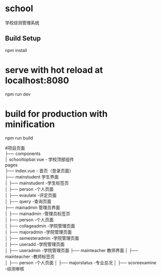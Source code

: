 # school
学校综测管理系统

## Build Setup

npm install

# serve with hot reload at localhost:8080
npm run dev

# build for production with minification
npm run build

#项目页面  
├── components  
│     schooltopbar.vue - 学校顶部组件  
pages   
├── index.vue - 首页（登录页面）  
├── mainstudent 学生界面  
│             ├── mainstudent                -学生标签页  
│             ├── person                     -个人页面  
│             ├── evaulate                   -评定页面  
│             ├── query                      -查询页面   
├── mainadmin 管理员界面  
│             ├── mainadmin                  -管理员标签页  
│             ├── person                     -个人页面         
│             ├── collageadmin               -学院管理页面   
│             ├── majoradmin                 -学院管理页面      
│             ├── semesteradmin              -学院管理页面      
│             ├── useradd                    -学院管理页面      
│             ├── useradmin                  -学院管理页面
├── mainteacher 教师界面
│              ├── mainteacher                 -教师标签页  
│              ├── person                      -个人页面 
│              ├── majorstatus                  -专业总况
│              ├── scoreexamine                -综测审核                 